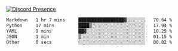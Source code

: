 [![Discord Presence](https://lanyard.cnrad.dev/api/689805100331696149)](https://discord.com/users/689805100331696149)

<!--START_SECTION:waka-->

```txt
Markdown   1 hr 7 mins     █████████████████▓░░░░░░░   70.64 %
Python     17 mins         ████▒░░░░░░░░░░░░░░░░░░░░   17.94 %
YAML       9 mins          ██▓░░░░░░░░░░░░░░░░░░░░░░   10.25 %
JSON       1 min           ▒░░░░░░░░░░░░░░░░░░░░░░░░   01.15 %
Other      0 secs          ░░░░░░░░░░░░░░░░░░░░░░░░░   00.02 %
```

<!--END_SECTION:waka-->
<img src="https://hit.yhype.me/github/profile?user_id=53441990" alt="">

